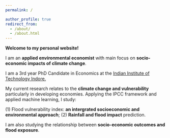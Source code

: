 ```yaml
---
permalink: /

author_profile: true
redirect_from: 
  - /about/
  - /about.html
---
```


**Welcome to my personal website!**

I am an **applied environmental economist** with main focus on **socio-economic impacts of climate change**.

I am a 3rd year PhD Candidate in Economics at the [Indian Institute of Technology Indore.](https://www.iiti.ac.in/)

My current research relates to the **climate change and vulnerability** particularly in developing economies. Applying the IPCC framework and applied machine learning, I study: 

(1) Flood vulnerability index: **an intergrated socioeconomic and environmental approach**; 
(2) **Rainfall and flood impact** prediction. 

I am also studying the relationship between **socio-economic outcomes and flood exposure**.





